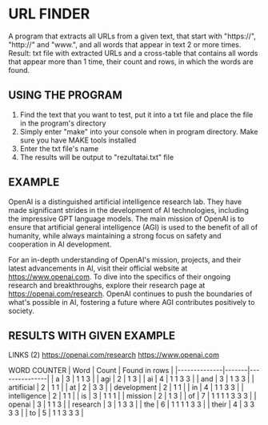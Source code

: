 # URL FINDER

A program that extracts all URLs from a given text, that start with "https://", "http://" and "www.", and all words that appear in text 2 or more times.
Result: txt file with extracted URLs and a cross-table that contains all words that appear more than 1 time, their count and rows, in which the words are found.

## USING THE PROGRAM

1) Find the text that you want to test, put it into a txt file and place the file in the program's directory
2) Simply enter "make" into your console when in program directory. Make sure you have MAKE tools installed
3) Enter the txt file's name
4) The results will be output to "rezultatai.txt" file

## EXAMPLE

OpenAI is a distinguished artificial intelligence research lab. They have made significant strides in the development of AI technologies, including the impressive GPT language models. The main mission of OpenAI is to ensure that artificial general intelligence (AGI) is used to the benefit of all of humanity, while always maintaining a strong focus on safety and cooperation in AI development.

For an in-depth understanding of OpenAI's mission, projects, and their latest advancements in AI, visit their official website at https://www.openai.com. To dive into the specifics of their ongoing research and breakthroughs, explore their research page at https://openai.com/research. OpenAI continues to push the boundaries of what's possible in AI, fostering a future where AGI contributes positively to society.

## RESULTS WITH GIVEN EXAMPLE

LINKS (2)
https://openai.com/research
https://www.openai.com

WORD COUNTER
| Word         | Count | Found in rows |
|--------------|-------|---------------|
| a            | 3     | 1 1 3         |
| agi          | 2     | 1 3           |
| ai           | 4     | 1 1 3 3       |
| and          | 3     | 1 3 3         |
| artificial   | 2     | 1 1           |
| at           | 2     | 3 3           |
| development  | 2     | 1 1           |
| in           | 4     | 1 1 3 3       |
| intelligence | 2     | 1 1           |
| is           | 3     | 1 1 1         |
| mission      | 2     | 1 3           |
| of           | 7     | 1 1 1 1 3 3 3 |
| openai       | 3     | 1 1 3         |
| research     | 3     | 1 3 3         |
| the          | 6     | 1 1 1 1 3 3   |
| their        | 4     | 3 3 3 3       |
| to           | 5     | 1 1 3 3 3     |

